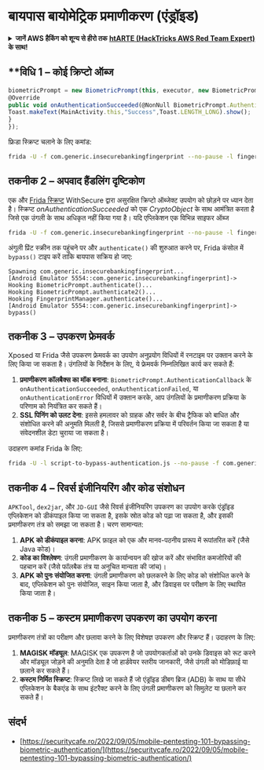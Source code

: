 # बायपास बायोमेट्रिक प्रमाणीकरण (एंड्रॉइड)


<details>

<summary><strong>जानें AWS हैकिंग को शून्य से हीरो तक</strong> <a href="https://training.hacktricks.xyz/courses/arte"><strong>htARTE (HackTricks AWS Red Team Expert)</strong></a><strong> के साथ!</strong></summary>

* क्या आप **साइबर सुरक्षा कंपनी** में काम करते हैं? क्या आप अपनी **कंपनी को HackTricks में विज्ञापित देखना चाहते हैं**? या क्या आप **PEASS के नवीनतम संस्करण या HackTricks को PDF में डाउनलोड करना चाहते हैं**? [**सब्सक्रिप्शन प्लान्स देखें**](https://github.com/sponsors/carlospolop)!
* [**द पीएस फैमिली**](https://opensea.io/collection/the-peass-family) की खोज करें, हमारा विशेष [**NFTs**](https://opensea.io/collection/the-peass-family) संग्रह
* [**आधिकारिक PEASS और HackTricks स्वैग**](https://peass.creator-spring.com) प्राप्त करें
* **शामिल हों** [**💬**](https://emojipedia.org/speech-balloon/) [**डिस्कॉर्ड समूह**](https://discord.gg/hRep4RUj7f) या [**टेलीग्राम समूह**](https://t.me/peass) या **मुझे** **ट्विटर** 🐦[**@carlospolopm**](https://twitter.com/hacktricks_live)** पर फॉलो** करें।
* **अपने हैकिंग ट्रिक्स साझा करें, [hacktricks रेपो](https://github.com/carlospolop/hacktricks) और [hacktricks-cloud रेपो](https://github.com/carlospolop/hacktricks-cloud) पर PR जमा करके**।

</details>

## **विधि 1 – कोई क्रिप्टो ऑब्ज
```javascript
biometricPrompt = new BiometricPrompt(this, executor, new BiometricPrompt.AuthenticationCallback() {
@Override
public void onAuthenticationSucceeded(@NonNull BiometricPrompt.AuthenticationResult result) {
Toast.makeText(MainActivity.this,"Success",Toast.LENGTH_LONG).show();
}
});
```
फ्रिडा स्क्रिप्ट चलाने के लिए कमांड:
```bash
frida -U -f com.generic.insecurebankingfingerprint --no-pause -l fingerprint-bypass.js
```
## **तकनीक 2 – अपवाद हैंडलिंग दृष्टिकोण**

एक और [Frida स्क्रिप्ट](https://github.com/WithSecureLABS/android-keystore-audit/blob/master/frida-scripts/fingerprint-bypass-via-exception-handling.js) WithSecure द्वारा असुरक्षित क्रिप्टो ऑब्जेक्ट उपयोग को छोड़ने पर ध्यान देता है। स्क्रिप्ट *onAuthenticationSucceeded* को एक *CryptoObject* के साथ आमंत्रित करता है जिसे एक उंगली के साथ अधिकृत नहीं किया गया है। यदि एप्लिकेशन एक विभिन्न साइफर ऑब्ज
```bash
frida -U -f com.generic.insecurebankingfingerprint --no-pause -l fingerprint-bypass-via-exception-handling.js
```
अंगुली प्रिंट स्क्रीन तक पहुंचने पर और `authenticate()` की शुरुआत करने पर, Frida कंसोल में `bypass()` टाइप करें ताकि बायपास सक्रिय हो जाए:
```
Spawning com.generic.insecurebankingfingerprint...
[Android Emulator 5554::com.generic.insecurebankingfingerprint]-> Hooking BiometricPrompt.authenticate()...
Hooking BiometricPrompt.authenticate2()...
Hooking FingerprintManager.authenticate()...
[Android Emulator 5554::com.generic.insecurebankingfingerprint]-> bypass()
```
## **तकनीक 3 – उपकरण फ्रेमवर्क**

Xposed या Frida जैसे उपकरण फ्रेमवर्क का उपयोग अनुप्रयोग विधियों में रनटाइम पर उक्तान करने के लिए किया जा सकता है। उंगलियों के निर्देशन के लिए, ये फ्रेमवर्क निम्नलिखित कार्य कर सकते हैं:

1. **प्रमाणीकरण कॉलबैक्स का मॉक बनाना**: `BiometricPrompt.AuthenticationCallback` के `onAuthenticationSucceeded`, `onAuthenticationFailed`, या `onAuthenticationError` विधियों में उक्तान करके, आप उंगलियों के प्रमाणीकरण प्रक्रिया के परिणाम को नियंत्रित कर सकते हैं।
2. **SSL पिनिंग को उलट देना**: इससे हमलावर को ग्राहक और सर्वर के बीच ट्रैफिक को बाधित और संशोधित करने की अनुमति मिलती है, जिससे प्रमाणीकरण प्रक्रिया में परिवर्तन किया जा सकता है या संवेदनशील डेटा चुराया जा सकता है।

उदाहरण कमांड Frida के लिए:
```bash
frida -U -l script-to-bypass-authentication.js --no-pause -f com.generic.in
```
## **तकनीक 4 – रिवर्स इंजीनियरिंग और कोड संशोधन**

`APKTool`, `dex2jar`, और `JD-GUI` जैसे रिवर्स इंजीनियरिंग उपकरण का उपयोग करके एंड्रॉइड एप्लिकेशन को डीकंपाइल किया जा सकता है, इसके स्रोत कोड को पढ़ा जा सकता है, और इसकी प्रमाणीकरण तंत्र को समझा जा सकता है। चरण सामान्यत: 

1. **APK को डीकंपाइल करना**: APK फ़ाइल को एक और मानव-पठनीय प्रारूप में रूपांतरित करें (जैसे Java कोड)।
2. **कोड का विश्लेषण**: उंगली प्रमाणीकरण के कार्यान्वयन की खोज करें और संभावित कमजोरियों की पहचान करें (जैसे फॉलबैक तंत्र या अनुचित मान्यता की जांच)।
3. **APK को पुनः संयोजित करना**: उंगली प्रमाणीकरण को छलकरने के लिए कोड को संशोधित करने के बाद, एप्लिकेशन को पुनः संयोजित, साइन किया जाता है, और डिवाइस पर परीक्षण के लिए स्थापित किया जाता है।

## **तकनीक 5 – कस्टम प्रमाणीकरण उपकरण का उपयोग करना**

प्रमाणीकरण तंत्रों का परीक्षण और छलावा करने के लिए विशेषज्ञ उपकरण और स्क्रिप्ट हैं। उदाहरण के लिए:

1. **MAGISK मॉड्यूल**: MAGISK एक उपकरण है जो उपयोगकर्ताओं को उनके डिवाइस को रूट करने और मॉड्यूल जोड़ने की अनुमति देता है जो हार्डवेयर स्तरीय जानकारी, जैसे उंगली को मोडिफ़ाई या छलाने कर सकते हैं।
2. **कस्टम निर्मित स्क्रिप्ट**: स्क्रिप्ट लिखे जा सकते हैं जो एंड्रॉइड डीबग ब्रिज (ADB) के साथ या सीधे एप्लिकेशन के बैकएंड के साथ इंटरैक्ट करने के लिए उंगली प्रमाणीकरण को सिमुलेट या छलाने कर सकते हैं।

## संदर्भ
* [https://securitycafe.ro/2022/09/05/mobile-pentesting-101-bypassing-biometric-authentication/](https://securitycafe.ro/2022/09/05/mobile-pentesting-101-bypassing-biometric-authentication/)
